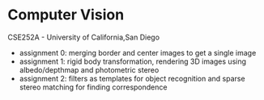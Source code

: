 # Computer Vision
CSE252A - University of California,San Diego


* assignment 0: merging border and center images to get a single image
* assignment 1: rigid body transformation, rendering 3D images using albedo/depthmap and photometric stereo 
* assignment 2: filters as templates for object recognition and sparse stereo matching for finding correspondence
